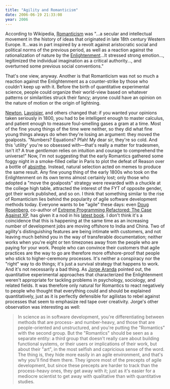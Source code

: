 ```yaml
---
title: "Agility and Romanticism"
date: 2006-06-19 21:33:08
year: 2006
---
```

According to Wikipedia, <a href="http://en.wikipedia.org/wiki/Romanticism">Romanticism</a> was "…a secular and intellectual movement in the history of ideas that originated in late 18th century Western Europe. It…was in part inspired by a revolt against aristocratic social and political norms of the previous period, as well as a reaction against the rationalization of nature by the <a href="http://en.wikipedia.org/wiki/The_Age_of_Enlightenment">Enlightenment</a>…It stressed strong emotion…, legitimized the individual imagination as a critical authority…, and overturned some previous social conventions."

That's one view, anyway. Another is that Romanticism was not so much a reaction against the Enlightenment as a counter-strike by those who couldn't keep up with it. Before the birth of quantitative experimental science, people could organize their world-view based on whatever patterns or similarities struck their fancy; anyone could have an opinion on the nature of motion or the origin of lightning.

<a href="http://en.wikipedia.org/wiki/Isaac_Newton">Newton</a>, <a href="http://en.wikipedia.org/wiki/Lavoisier">Lavoisier</a>, and others changed that: if you wanted your opinions taken seriously in 1800, you had to be intelligent enough to master calculus, and patient enough to measure foul-smelling gases a gram at a time. Most of the fine young things of the time were neither, so they did what fine young things always do when they're losing an argument: they moved the goalposts. "Numbers? Equations? Pfah! My dear sir, they're so cold. And this 'utility' you're so obsessed with—that's really a matter for tradesmen, isn't it? A true <em>gentleman </em>relies on intuition and courage to comprehend the universe!"
Now, I'm not suggesting that the early Romantics gathered some foggy night in a smoke-filled cellar in Paris to plot the defeat of Reason over a bottle of <a href="http://en.wikipedia.org/wiki/Absinthe">absinthe</a>. Instead, natural selection acted on memes to produce the same result. Any fine young thing of the early 1800s who took on the Enlightenment on its own terms almost certainly lost; only those who adopted a "move the goalposts" strategy were rewarded with a chuckle at the college high table, attracted the interest of the FYT of opposite gender, got their work published, and so on.
I think that something similar to the rise of Romanticism lies behind the popularity of agile software development methods today. Everyone wants to be "agile" these days: even <a href="http://www.iconixsw.com/Doug.html">Doug Rosenberg</a>, co-author of <a href="http://www.amazon.com/gp/product/1590590961">Extreme Programming Refactored: The Case Against XP</a>, has given it a nod in his <a href="http://www.amazon.com/gp/product/1590594649">latest book</a>. I don't think it's a coincidence that this is happening at the same time as an increasing number of development jobs are moving offshore to India and China. Two of agility's distinguishing features are being intimate with customers, and not leaving much behind you in the way of transferable documentation; neither works when you're eight or ten timezones away from the people who are paying for your work. People who can convince their customers that agile practices are the way to go are therefore more offshore-proof that people who stick to higher-ceremony processes. It's neither a conspiracy nor the "right" way to do things; it's just a survival strategy that happens to work.
And it's not necessarily a bad thing. As <a href="http://www.cs.toronto.edu/~jaranda/">Jorge Aranda</a> pointed out, the quantitative experimental approaches that characterized the Enlightenment weren't appropriate for tackling problems in psychology, sociology, and related fields. It was therefore only natural for Romantics to react negatively to people who thought that everything could and should be explained quantitatively, just as it is perfectly defensible for agilistas to rebel against processes that seem to emphasize red tape over creativity.
Jorge's other observation was interesting as well:
<blockquote>In science as in software development, you're differentiating between methods that are process- and number-heavy, and those that are people-oriented and unstructured, and you're putting the "Romantics" with the second group. But the "Romantics" should be seen as a separate entity: a third group that doesn't really care about building functional systems, or their users or implications of their work, but about their "art", in the most selfish and capricious sense of the word. The thing is, they hide more easily in an agile environment, and that's why you'll find them there. They ignore most of the precepts of agile development, but since these precepts are harder to track than the process-heavy ones, they get away with it; just as it's easier for a mediocre scientist to get away with qualitative than with quantitative studies.</blockquote>
